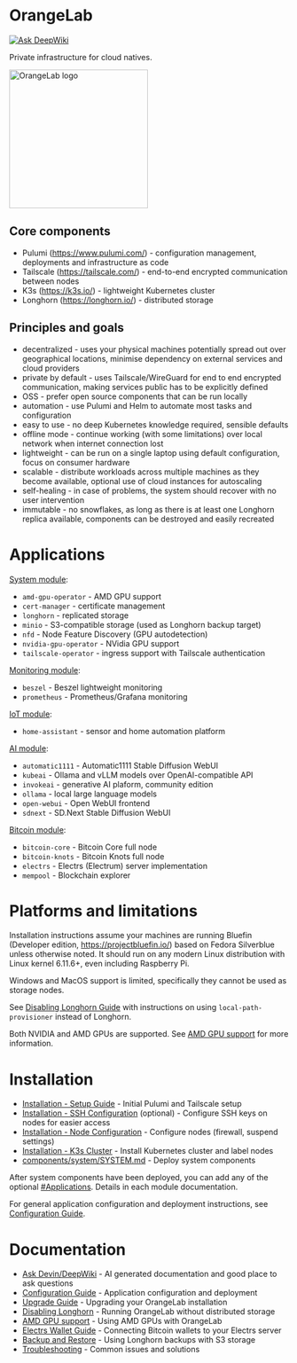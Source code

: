 # OrangeLab

[![Ask DeepWiki](https://deepwiki.com/badge.svg)](https://deepwiki.com/QC-Labs/orange-lab)

Private infrastructure for cloud natives.

<img src="docs/orange-lab-910-512.png" alt="OrangeLab logo" height="250"/>

## Core components

-   Pulumi (https://www.pulumi.com/) - configuration management, deployments and infrastructure as code
-   Tailscale (https://tailscale.com/) - end-to-end encrypted communication between nodes
-   K3s (https://k3s.io/) - lightweight Kubernetes cluster
-   Longhorn (https://longhorn.io/) - distributed storage

## Principles and goals

-   decentralized - uses your physical machines potentially spread out over geographical locations, minimise dependency on external services and cloud providers
-   private by default - uses Tailscale/WireGuard for end to end encrypted communication, making services public has to be explicitly defined
-   OSS - prefer open source components that can be run locally
-   automation - use Pulumi and Helm to automate most tasks and configuration
-   easy to use - no deep Kubernetes knowledge required, sensible defaults
-   offline mode - continue working (with some limitations) over local network when internet connection lost
-   lightweight - can be run on a single laptop using default configuration, focus on consumer hardware
-   scalable - distribute workloads across multiple machines as they become available, optional use of cloud instances for autoscaling
-   self-healing - in case of problems, the system should recover with no user intervention
-   immutable - no snowflakes, as long as there is at least one Longhorn replica available, components can be destroyed and easily recreated

# Applications

[System module](./components/system/SYSTEM.md):

-   `amd-gpu-operator` - AMD GPU support
-   `cert-manager` - certificate management
-   `longhorn` - replicated storage
-   `minio` - S3-compatible storage (used as Longhorn backup target)
-   `nfd` - Node Feature Discovery (GPU autodetection)
-   `nvidia-gpu-operator` - NVidia GPU support
-   `tailscale-operator` - ingress support with Tailscale authentication

[Monitoring module](./components/monitoring/MONITORING.md):

-   `beszel` - Beszel lightweight monitoring
-   `prometheus` - Prometheus/Grafana monitoring

[IoT module](./components/iot/IOT.md):

-   `home-assistant` - sensor and home automation platform

[AI module](./components/ai/AI.md):

-   `automatic1111` - Automatic1111 Stable Diffusion WebUI
-   `kubeai` - Ollama and vLLM models over OpenAI-compatible API
-   `invokeai` - generative AI plaform, community edition
-   `ollama` - local large language models
-   `open-webui` - Open WebUI frontend
-   `sdnext` - SD.Next Stable Diffusion WebUI

[Bitcoin module](./components/bitcoin/BITCOIN.md):

-   `bitcoin-core` - Bitcoin Core full node
-   `bitcoin-knots` - Bitcoin Knots full node
-   `electrs` - Electrs (Electrum) server implementation
-   `mempool` - Blockchain explorer


# Platforms and limitations

Installation instructions assume your machines are running Bluefin (Developer edition, https://projectbluefin.io/) based on Fedora Silverblue unless otherwise noted.
It should run on any modern Linux distribution with Linux kernel 6.11.6+, even including Raspberry Pi.

Windows and MacOS support is limited, specifically they cannot be used as storage nodes.

See [Disabling Longhorn Guide](./docs/longhorn-disable.md) with instructions on using `local-path-provisioner` instead of Longhorn.

Both NVIDIA and AMD GPUs are supported. See [AMD GPU support](/docs/amd-gpu.md) for more information.

# Installation

-   [Installation - Setup Guide](./docs/install.md) - Initial Pulumi and Tailscale setup
-   [Installation - SSH Configuration](./docs/install-ssh.md) (optional) - Configure SSH keys on nodes for easier access
-   [Installation - Node Configuration](./docs/install-nodes.md) - Configure nodes (firewall, suspend settings)
-   [Installation - K3s Cluster](./docs/install-k3s.md) - Install Kubernetes cluster and label nodes
-   [components/system/SYSTEM.md](./components/system/SYSTEM.md) - Deploy system components

After system components have been deployed, you can add any of the optional [#Applications](#applications). Details in each module documentation.

For general application configuration and deployment instructions, see [Configuration Guide](./docs/configuration.md).

# Documentation

-   [Ask Devin/DeepWiki](https://deepwiki.com/QC-Labs/orange-lab) - AI generated documentation and good place to ask questions
-   [Configuration Guide](./docs/configuration.md) - Application configuration and deployment
-   [Upgrade Guide](./docs/upgrade.md) - Upgrading your OrangeLab installation
-   [Disabling Longhorn](./docs/longhorn-disable.md) - Running OrangeLab without distributed storage
-   [AMD GPU support](./docs/amd-gpu.md) - Using AMD GPUs with OrangeLab
-   [Electrs Wallet Guide](./docs/electrs-wallet.md) - Connecting Bitcoin wallets to your Electrs server
-   [Backup and Restore](./docs/backup.md) - Using Longhorn backups with S3 storage
-   [Troubleshooting](./docs/troubleshooting.md) - Common issues and solutions
